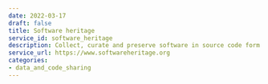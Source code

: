 ```yaml
---
date: 2022-03-17
draft: false
title: Software heritage
service_id: software_heritage
description: Collect, curate and preserve software in source code form.
service_url: https://www.softwareheritage.org
categories:
- data_and_code_sharing
---
```



